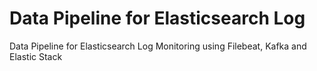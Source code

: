 # Data Pipeline for Elasticsearch Log
Data Pipeline for Elasticsearch Log Monitoring using Filebeat, Kafka and Elastic Stack
